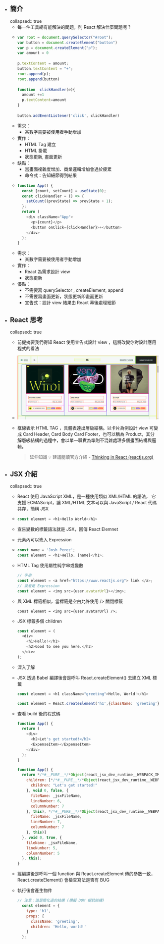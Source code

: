 - ## 簡介
  collapsed:: true
	- 每一件工具總有能解決的問題，則 React 解決什麼問題呢 ?
	- ```js
	  var root = document.querySelector("#root");
	  var button = document.createElement("button")
	  var p = document.createElement("p");
	  var amount = 0 
	  
	  p.textContent = amount;
	  button.textContent = "+";
	  root.append(p);
	  root.append(button)
	  
	  function  clickHandler(e){
	    amount +=1
	    p.textContent=amount
	  }
	  
	  button.addEventListener('click', clickHandler)
	  ```
	- 需求：
		- 某數字需要被使用者手動增加
	- 實作：
		- HTML Tag 建立
		- HTML 掛載
		- 狀態更新, 畫面更新
	- 缺點：
		- 當畫面複雜度增加、商業邏輯增加會過於疲累
		- 命令式：告知細節得到結果
	- ```js
	  function App() {
	    const [count, setCount] = useState(0);
	    const clickHandler = () => {
	      setCount((prevState) => prevState + 1);
	    };
	    return (
	      <div className="App">
	        <p>{count}</p>
	        <button onClick={clickHandler}>+</button>
	      </div>
	    );
	  }
	  ```
	- 需求：
		- 某數字需要被使用者手動增加
	- 實作：
		- React 為需求設計 view
		- 狀態更新
	- 優點：
		- 不需要寫 querySelector ,  createElement, append
		- 不需要寫畫面更新，狀態更新即畫面更新
		- 宣告式：設計 view 結果由 React 幕後處理細節
- ## React 思考
  collapsed:: true
	- 前提摘要我們得知 React 使用宣告式設計 view ，這將改變你對設計應用程式的看法
	- ![image.png](../assets/image_1665712240492_0.png)
	- 框線表示 HTML TAG ，具體表達出層級結構。以卡片為例設計 view 可變成 Card Header, Card Body Card Footer，也可以稱為 Product，其分解層級結構的過程中，會以單一職責為準則不混雜處理多個畫面結構與邏輯。
	  
	  >延伸知識 💡
	  建議閱讀官方介紹 - [Thinking in React (reactjs.org)](https://beta.reactjs.org/learn/thinking-in-react#step-3-find-the-minimal-but-complete-representation-of-ui-state)
- ## JSX 介紹
  collapsed:: true
	- React 使用 JavaScript XML，是一種使用類似 XML/HTML 的語法， 它支援 ECMAScript，讓 XML/HTML 文本可以與 JavaScript / React 代碼共存，簡稱 JSX
	- ```js
	  const element = <h1>Hello World</h1>
	  ```
	- 宣告變數的標籤語法就是 JSX，回傳 React Elemnet
	- 元素內可以崁入 Expression
	- ```js
	  const name = 'Josh Perez';
	  const element = <h1>Hello, {name}</h1>;
	  ```
	- HTML Tag 使用屬性純字串或變數
	  ```js
	  // 字串
	  const element = <a href="https://www.reactjs.org"> link </a>;
	  // 或者是 Expression
	  const element = <img src={user.avatarUrl}></img>;
	  ```
	- 與 XML 標籤相似，當標籤是空白允許使用 /> 關閉標籤
	  
	  ```
	  const element = <img src={user.avatarUrl} />;
	  ```
	- JSX 標籤多個 children
	  
	  ```js
	  const element = (
	    <div>
	      <h1>Hello!</h1>
	      <h2>Good to see you here.</h2>
	    </div>
	  );
	  ```
	- 深入了解
	- JSX 透過 Babel 編譯後會是呼叫 React.createElement() 去建立 XML 標籤
	  
	  ```js
	  const element = <h1 className="greeting">Hello, World!</h1>
	  ```
	  
	  ```js
	  const element = React.createElement('h1',{className: 'greeting'},'Hello, World!');
	  ```
	- 查看 build 後的程式碼
	  
	  ```js
	  function App() {
	    return (
	      <div>
	        <h2>Let's get started!</h2>
	        <ExpenseItem></ExpenseItem>
	      </div>
	    );
	  }
	  ```
	  
	  ```js
	  function App() {
	    return */*#__PURE__*/*Object(react_jsx_dev_runtime__WEBPACK_IMPORTED_MODULE_1__["jsxDEV"])("div", {
	      children: [*/*#__PURE__*/*Object(react_jsx_dev_runtime__WEBPACK_IMPORTED_MODULE_1__["jsxDEV"])("h2", {
	        children: "Let's get started!"
	      }, void 0, false, {
	        fileName: _jsxFileName,
	        lineNumber: 6,
	        columnNumber: 7
	      }, this), */*#__PURE__*/*Object(react_jsx_dev_runtime__WEBPACK_IMPORTED_MODULE_1__["jsxDEV"])(_components_ExpenseItem__WEBPACK_IMPORTED_MODULE_0__["default"], {}, void 0, false, {
	        fileName: _jsxFileName,
	        lineNumber: 7,
	        columnNumber: 7
	      }, this)]
	    }, void 0, true, {
	      fileName: _jsxFileName,
	      lineNumber: 5,
	      columnNumber: 5
	    }, this);
	  }
	  ```
	- 經編譯後是呼叫一個 function 與 React.createElement 傳的參數一致，React.createElement() 會檢查寫法是否有 BUG
	- 執行後會產生物件
	  
	  ```js
	  // 注意：這是簡化過的結構 (模擬 DOM 樹狀結構)
	    const element = {
	      type: 'h1',
	      props: {
	        className: 'greeting',
	        children: 'Hello, world!'
	      }
	    };
	  ```